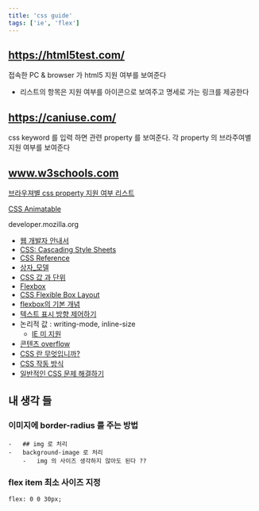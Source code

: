 ```yaml
---
title: 'css guide'
tags: ['ie', 'flex']
---
```


## https://html5test.com/

접속한 PC & browser 가 html5 지원 여부를 보여준다

-   리스트의 항목은 지원 여부를 아이콘으로 보여주고 명세로 가는 링크를 제공한다

## https://caniuse.com/

css keyword 를 입력 하면 관련 property 를 보여준다. 각 property 의 브라주여별 지원 여부를 보여준다

## www.w3schools.com

[브라우져별 css property 지원 여부 리스트](https://www.w3schools.com/cssref/css3_browsersupport.asp)

[CSS Animatable](https://www.w3schools.com/cssref/css_animatable.asp)

developer.mozilla.org

-   [웹 개발자 안내서](https://developer.mozilla.org/ko/docs/Web/Guide)
-   [CSS: Cascading Style Sheets](https://developer.mozilla.org/ko/docs/Web/CSS)
-   [CSS Reference](https://developer.mozilla.org/ko/docs/Web/CSS/Reference)
-   [상자\_모델](https://developer.mozilla.org/ko/docs/Learn/CSS/Building_blocks/%EC%83%81%EC%9E%90_%EB%AA%A8%EB%8D%B8)
-   [CSS 값 과 단위](https://developer.mozilla.org/ko/docs/Learn/CSS/Building_blocks/Values_and_units)
-   [Flexbox](https://developer.mozilla.org/ko/docs/Learn/CSS/CSS_layout/Flexbox)
-   [CSS Flexible Box Layout](https://developer.mozilla.org/ko/docs/Web/CSS/CSS_Flexible_Box_Layout)
-   [flexbox의 기본 개념](https://developer.mozilla.org/ko/docs/Web/CSS/CSS_Flexible_Box_Layout/Flexbox%EC%9D%98_%EA%B8%B0%EB%B3%B8_%EA%B0%9C%EB%85%90)
-   [텍스트 표시 방향 제어하기](https://developer.mozilla.org/ko/docs/Learn/CSS/Building_blocks/Handling_different_text_directions)
-   논리적 값 : writing-mode, inline-size
    -   [IE 미 지원](https://caniuse.com/#search=inline-size)
-   [콘텐츠 overflow](https://developer.mozilla.org/ko/docs/Learn/CSS/Building_blocks/Overflowing_content)
-   [CSS 란 무엇입니까?](https://developer.mozilla.org/en-US/docs/Learn/CSS/First_steps/What_is_CSS)
-   [CSS 작동 방식](https://developer.mozilla.org/ko/docs/Learn/CSS/First_steps/How_CSS_works)
-   [일반적인 CSS 문제 해결하기](https://developer.mozilla.org/ko/docs/Learn/CSS/Howto)

## 내 생각 들

### 이미지에 border-radius 를 주는 방법

    -   ## img 로 처리
    -   background-image 로 처리
        -   img 의 사이즈 생각하지 않아도 된다 ??

### flex item 최소 사이즈 지정

```
flex: 0 0 30px;
```
